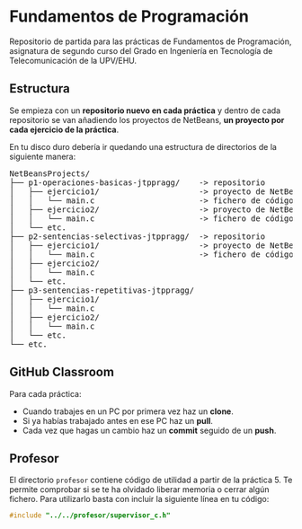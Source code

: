 # Fundamentos de Programación
Repositorio de partida para las prácticas de Fundamentos de Programación, asignatura de segundo curso del Grado en Ingeniería en Tecnología de Telecomunicación de la UPV/EHU.

## Estructura
Se empieza con un **repositorio nuevo en cada práctica** y dentro de cada repositorio se van añadiendo los proyectos de NetBeans, **un proyecto por cada ejercicio de la práctica**.

En tu disco duro debería ir quedando una estructura de directorios de la siguiente manera:

<pre>
NetBeansProjects/
├── p1-operaciones-basicas-jtppragg/    -> repositorio
│   ├── ejercicio1/                     -> proyecto de NetBeans
│   │   └── main.c                      -> fichero de código
│   ├── ejercicio2/                     -> proyecto de NetBeans
│   │   └── main.c                      -> fichero de código
│   └── etc.
├── p2-sentencias-selectivas-jtppragg/  -> repositorio
│   ├── ejercicio1/                     -> proyecto de NetBeans
│   │   └── main.c                      -> fichero de código	
│   ├── ejercicio2/
│   │   └── main.c
│   └── etc.
├── p3-sentencias-repetitivas-jtppragg/
│   ├── ejercicio1/
│   │   └── main.c
│   ├── ejercicio2/
│   │   └── main.c
│   └── etc.
└── etc.
</pre>

## GitHub Classroom
Para cada práctica:

* Cuando trabajes en un PC por primera vez haz un **clone**.
* Si ya habías trabajado antes en ese PC haz un **pull**.
* Cada vez que hagas un cambio haz un **commit** seguido de un **push**.

## Profesor
El directorio `profesor` contiene código de utilidad a partir de la práctica 5. Te permite comprobar si se te ha olvidado liberar memoria o cerrar algún fichero. Para utilizarlo basta con incluir la siguiente línea en tu código:

```c
#include "../../profesor/supervisor_c.h"
```
